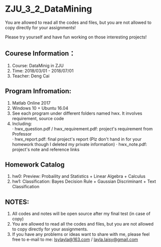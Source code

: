 # ZJU_3_2_DataMining

You are allowed to read all the codes and files, but you are not allowed to copy directly for your assignments!

Please try yourself and have fun working on those interesting projects!


## Courese Information：
1. Course: DataMinig in ZJU
2. Time: 2018/03/01 - 2018/07/01 
3. Teacher: Deng Cai

## Program Infromation:
1. Matlab Online 2017
2. Windows 10 + Ubuntu 16.04
3. See each program under different folders named hwx. It involves requirement, source code    
4. Including:    
    · hwx_question.pdf / hwx_requirement.pdf: project's requirement from Professor   
    · hwx_report.pdf: final project's report (Plz don't hand in for your homework though I deleted my private information)
    · hwx_note.pdf: project's note and reference links

## Homework Catalog
1. hw0: Preview: Probaility and Statistics + Linear Algebra + Calculus
2. hw1: Classification: Bayes Decision Rule + Gaussian Discriminant + Text Classification

## NOTES:
1. All codes and notes will be open source after my final test (in case of copy)
2. You are allowed to read all the codes and files, but you are not allowed to copy directly for your assignments.
3. If you have any problems or ideas want to share with me, please feel free to e-mail to me: lsylayla@163.com / layla.laisy@gmail.com

